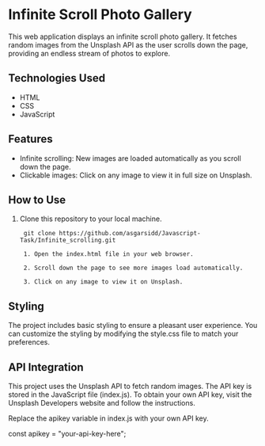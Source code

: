 # Infinite Scroll Photo Gallery

This web application displays an infinite scroll photo gallery. It fetches random images from the Unsplash API as the user scrolls down the page, providing an endless stream of photos to explore.

## Technologies Used

- HTML
- CSS
- JavaScript

## Features

- Infinite scrolling: New images are loaded automatically as you scroll down the page.
- Clickable images: Click on any image to view it in full size on Unsplash.

## How to Use

1. Clone this repository to your local machine.

   ```shell
    git clone https://github.com/asgarsidd/Javascript-Task/Infinite_scrolling.git

    1. Open the index.html file in your web browser.

    2. Scroll down the page to see more images load automatically.

    3. Click on any image to view it on Unsplash.

## Styling 

The project includes basic styling to ensure a pleasant user experience. You can customize the styling by modifying the style.css file to match your preferences.

## API Integration

This project uses the Unsplash API to fetch random images. The API key is stored in the JavaScript file (index.js). To obtain your own API key, visit the Unsplash Developers website and follow the instructions.

Replace the apikey variable in index.js with your own API key.

const apikey = "your-api-key-here";